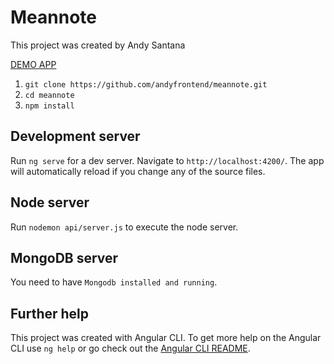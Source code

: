 # Meannote

This project was created by Andy Santana

[DEMO APP](http://sheltered-tundra-48004.herokuapp.com/)

1. `git clone https://github.com/andyfrontend/meannote.git`
2. `cd meannote`
3. `npm install`

## Development server

Run `ng serve` for a dev server. Navigate to `http://localhost:4200/`. The app will automatically reload if you change any of the source files.

## Node server

Run `nodemon api/server.js` to execute the node server.

## MongoDB server

You need to have `Mongodb installed and running`.


## Further help

This project was created with Angular CLI. To get more help on the Angular CLI use `ng help` or go check out the [Angular CLI README](https://github.com/angular/angular-cli/blob/master/README.md).
